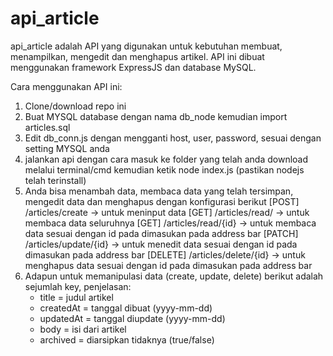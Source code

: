 # api_article

api_article adalah API yang digunakan untuk kebutuhan membuat, menampilkan, mengedit dan menghapus artikel. API ini dibuat menggunakan framework ExpressJS dan database MySQL.

Cara menggunakan API ini:
1. Clone/download repo ini
2. Buat MYSQL database dengan nama db_node kemudian import articles.sql
3. Edit db_conn.js dengan mengganti host, user, password, sesuai dengan setting MYSQL anda
4. jalankan api dengan cara masuk ke folder yang telah anda download melalui terminal/cmd kemudian ketik node index.js (pastikan nodejs telah terinstall)
5. Anda bisa menambah data, membaca data yang telah tersimpan, mengedit data dan menghapus dengan konfigurasi berikut
   [POST]	/articles/create -> untuk meninput data
   [GET]  	/articles/read/ -> untuk membaca data seluruhnya
   [GET]  	/articles/read/{id} -> untuk membaca data sesuai dengan id pada dimasukan pada address bar
   [PATCH] 	/articles/update/{id} -> untuk menedit data sesuai dengan id pada dimasukan pada address bar
   [DELETE]	/articles/delete/{id} -> untuk menghapus data sesuai dengan id pada dimasukan pada address bar
 6. Adapun untuk memanipulasi data (create, update, delete) berikut adalah sejumlah key, penjelasan: 
    - title = judul artikel 
    - createdAt = tanggal dibuat (yyyy-mm-dd)
    - updatedAt = tanggal diupdate (yyyy-mm-dd)
    - body = isi dari artikel
    - archived = diarsipkan tidaknya (true/false)
